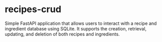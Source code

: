# recipes-crud
Simple FastAPI application that allows users to interact with a recipe and ingredient database using SQLite. It supports the creation, retrieval, updating, and deletion of both recipes and ingredients. 
